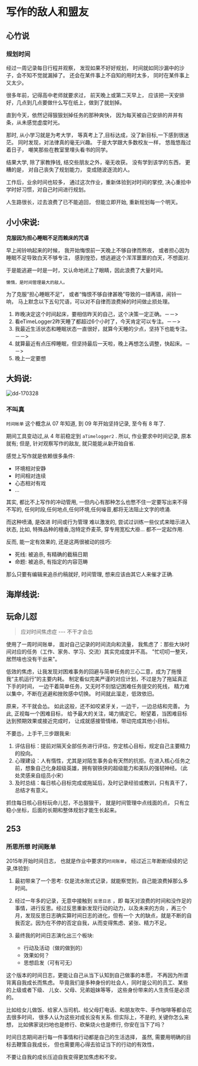 # 写作的敌人和盟友

## 心竹说

### 规划时间

 经过一周记录每日行程并观察，
 发现如果不好好规划，
 时间就如同沙漏中的沙子，会不知不觉就漏掉了。
 还会在某件事上不自知的用时太多，
 同时在某件事上又太少。

 很多年前，记得高中老师就要求过，
 前天晚上或第二天早上，
 应该把一天安排好，几点到几点要做什么写在纸上，做到了就划掉。

 直到今天，依然记得狠狠划掉任务的那种爽快，
 因为每天被自己安排的井井有条，从未感觉虚度时光。

 那时, 从小学习就是为考大学，
 等真考上了,目标达成，没了新目标,一下感到很迷茫。
 同时发现，对法律真的毫无兴趣。
 于是大学跟大多数校友一样，
 悠哉悠哉过着日子，
 嘲笑那些在教室里埋头看书的同学。

 结果大学, 除了家教挣钱, 结交些朋友之外，毫无收获。
 没有学到该学的东西，
 更糟的是，
 对自己丧失了规划能力，
 变成随波逐流的人。

 工作后，业余时间也较多，
 通过这次作业，重新体验到对时间的掌控, 决心重拾中学时好习惯，对自己时间进行规划。

 人生路很长，过去浪费了已不能追回，
 但能立即开始, 重新规划每一个明天。

## 小小宋说:

**克服因为担心睡眠不足而赖床的咒语**

 早上闹铃响起来的时候，
 我开始悔恨前一天晚上不够自律而熬夜，
 或者担心因为睡眠不足导致白天不够专注，
 感到惶恐，想逃避这个浑浑噩噩的白天，不想面对.

 于是能逃避一时是一时，又认命地闭上了眼睛，因此浪费了大量时间。

    懒惰，是时间管理最大的敌人。

 为了克服“担心睡眠不足”，
 或者“悔恨不够自律甚晚”导致的一错再错，闹铃一响，
 马上默念以下五句咒语，可以对不自律而浪费掉的时间做止损处理。

1. 昨晚决定这个时间起床，要相信昨天的自己，这个决策一定正确。－－>
1.  看eTimeLogger2昨天睡了都超过6个小时了，今天肯定可以专注。－－>
1.   我最近生活状态和睡眠状态一直很好，就算今天睡的少点，坚持下也能专注。－－>
1.  就算最近有点压榨睡眠，但坚持最后一天啦，晚上再想怎么调整，快起床。－－>
1. 晚上一定要想

## 大妈说:

![dd-170328](http://openmindclub.qiniucdn.com/res/tapes/GC4/S10E15gDAMA/dd-170328.jpg?imageView2/2/w/200)

### 不叫真

 `时间帐单` 这个概念从 07 年知道,
 到 09 年开始坚持记录,
 至今有 8 年了.

 期间工具变动过,从 4 年前稳定到 `aTimelogger2` .
 所以, 作业要求中时间记录, 原本就有;
 但是, 针对观察写作的敌友, 就只能能从新开始自省.

 感觉上写作就是依赖很多条件:

- 环境相对安静
- 时间相对连续
- 心态相对有戏
- ...

 其实, 都比不上写作的冲动管用,
 一但内心有那种怎么也憋不住一定要写出来不得不写的,
 任何时段,任何地点,任何环境,任何噪音,都将无法阻止文字的喷涌.

 而这种喷涌, 是改进 时间或行为管理 难以激发的,
 尝试过训练一些仪式来暗示进入状态,
 比如, 特殊品种的檀香,泡特定乔麦茶, 穿专用宽松大褂...
 都不一定起作用.

 反而, 能一定有效果的, 还是这两很被动的技巧:

- 死线: 被追杀, 有精确的截稿日期
- 命题: 被追杀, 有指定的内容范畴

 那么只要有编辑来追杀约稿就好,
 时间管理, 想来应该由其它人来催才正确.

## 海岸线说:

## 玩命儿怼

 > 应对时间焦虑症 --- 不干才会怂

  使用了一周时间账单，
  面对自己记录的时间流向和流量，
  我焦虑了：那些大块时间对应的任务（工作、家务、学习、交流）其实完成度并不高。
 "忙叨叨一整天，居然啥也没有干出来"。

  低效的焦虑，让我发现对困难事务的回避与简单任务的三心二意，成为了拖慢我“主机运行”的主要内耗。
  制定看似完美严谨的对应计划，不过是为了拖延真正下手的时间，
  一边干着简单任务，又无时不刻惦记困难任务提交的死线，
  精力难以集中，不断在逃避和挫败感中切换。
  时间就此溜走，低效依旧。

  原来，不干就会怂。
  如此这般，还不如咬紧牙关，一边干，一边总结和完善。
  为此, 正视每一个困难目标，
  给予最大的关注，竭力搞定它。
  盼望着，当困难目标达到预期效果或接近完成时，
  让成就感接管情绪，带动完成其他小目标。

  不要怂，上手干,三步跟我来:
  1. 评估目标：提前对隔天全部任务进行评估，夯定核心目标，规定自己主要精力的投向。
  2. 心理建设：人有惰性，尤其是对陌生事务会有天然的抗拒。在进入核心任务之前，想象自己化身超级英雄，拥有钢铁侠的超级能力和美队的强韧神经。（此处灵感来自组员小宋）
  3. 及时总结：每日核心目标完成或拖延后，及时记录经验或教训，只有真干了，总结才有意义。

  抓住每日核心目标玩命儿怼，不怂狠狠干，
  就是时间管理中点线面的点，
  只有立稳小坐标，后面的长期和整体规划才能生长起来。

## 253

### 所思所想 时间账单

 2015年开始时间日志，
 也就是作业中要求的`时间账单`，
 经过近三年断断续续的记录,体验到:

 1. 最初带来了一个思考: 仅是流水账式记录，就能察觉到，自己能浪费掉那么多时间。
 2. 经过一年多的记录，无意中接触到 `反思日志` ，即 每天对浪费的时间和没作足的事情，进行反思。经过反思重新发现行动的动力，以及未来的方向
，再三个月，发现反思日志确实算时间日志的进化，但有一个
大的缺点，就是不断的自我否定。因为在不停的否定自我，从而变得焦虑、紧张、精力不足。

 3. 最终我的时间日志演化出三个板块:
    + 行动及活动（做的做到的）
    + 效果如何？
    + 思想启发（可有可无）

 这个版本的时间日志，更能让自己从当下认知到自己做事的本愿，
 不再因为所谓背离自我成长而焦虑。
 毕竟我们是多种身份的社会人，同时是公司的员工、某些的上级或者下级、
 儿女、父母、兄弟姐妹等等，
 这些身份带来的人生责任是必须的。

 比如给女儿做饭、给家人当司机、给父母打电话、和朋友吹牛、手作咖啡等都会花去很多时间，
 很多人认为这些对成长没有关系.
 但实际上，不是的,
 关键你怎么来想，
 比如佛家说扫地也是修行、砍柴烧火也是修行,
 你安在当下了吗？

 时间日志期间进行每一件事情和行动都是自己的生活选择，
 虽然, 需要用明确的目标去鞭策自我成长，
 但也需要用心得去验证当下的行动的有效性，

 不要让自我的成长压迫自我变得更加焦虑和不安。





